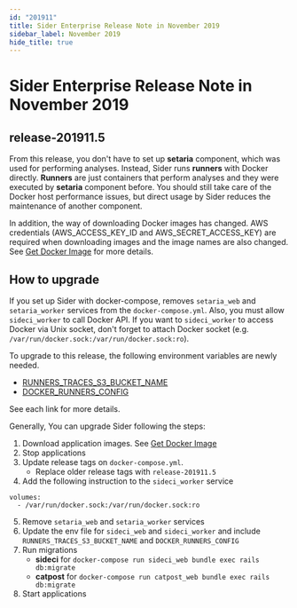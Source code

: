 ```yaml
---
id: "201911"
title: Sider Enterprise Release Note in November 2019
sidebar_label: November 2019
hide_title: true
---
```


# Sider Enterprise Release Note in November 2019

## release-201911.5

From this release, you don't have to set up **setaria** component, which was used for performing analyses. Instead, Sider runs **runners** with Docker directly. **Runners** are just containers that perform analyses and they were executed by **setaria** component before. You should still take care of the Docker host performance issues, but direct usage by Sider reduces the maintenance of another component.

In addition, the way of downloading Docker images has changed. AWS credentials (AWS_ACCESS_KEY_ID and AWS_SECRET_ACCESS_KEY) are required when downloading images and the image names are also changed. See [Get Docker Image](../installation.md#get-docker-image) for more details.

## How to upgrade

If you set up Sider with docker-compose, removes `setaria_web` and `setaria_worker` services from the `docker-compose.yml`. Also, you must allow `sideci_worker` to call Docker API. If you want to `sideci_worker` to access Docker via Unix socket, don't forget to attach Docker socket (e.g. `/var/run/docker.sock:/var/run/docker.sock:ro`).

To upgrade to this release, the following environment variables are newly needed.

- [RUNNERS_TRACES_S3_BUCKET_NAME](../config.md#runners_traces_s3_bucket_name)
- [DOCKER_RUNNERS_CONFIG](../config.md#docker_runners_config)

See each link for more details.

Generally, You can upgrade Sider following the steps:

1. Download application images. See [Get Docker Image](../installation.md#get-docker-image)
2. Stop applications
3. Update release tags on `docker-compose.yml`.
   - Replace older release tags with `release-201911.5`
4. Add the following instruction to the `sideci_worker` service

```
volumes:
  - /var/run/docker.sock:/var/run/docker.sock:ro
```

5. Remove `setaria_web` and `setaria_worker` services
6. Update the env file for `sideci_web` and `sideci_worker`
   and include `RUNNERS_TRACES_S3_BUCKET_NAME` and `DOCKER_RUNNERS_CONFIG`
7. Run migrations
   - **sideci** for `docker-compose run sideci_web bundle exec rails db:migrate`
   - **catpost** for `docker-compose run catpost_web bundle exec rails db:migrate`
8. Start applications
